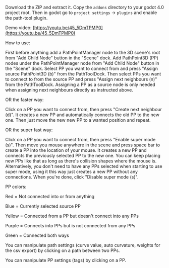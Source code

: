 Download the ZIP and extract it.
Copy the `addons` directory to your godot 4.0 project root.
Then in godot go to `project settings` -> `plugins` and enable the path-tool plugin.

Demo video: [https://youtu.be/45_5DmTPMP0](https://youtu.be/45_5DmTPMP0)

How to use:

First before anything add a PathPointManager node to the 3D scene's root from "Add Child Node" button in the "Scene" dock.
Add PathPoint3D (PP) nodes under the PathPointManager node from "Add Child Node" button in the "Scene" dock.
Select PP you want to connect from and press "Assign source PathPoint3D (b)" from the PathToolDock.
Then select PPs you want to connect to from the source PP and press "Assign next neighbours (n)" from the PathToolDock.
Assigning a PP as a source node is only needed when assigning next neighbours directly as instructed above.

OR the faster way:

Click on a PP you want to connect from, then press "Create next neighbour (d)".
It creates a new PP and automatically connects the old PP to the new one.
Then just move the new new PP to a wanted position and repeat.

OR the super fast way:

Click on a PP you want to connect from, then press "Enable super mode (s)".
Then move you mouse anywhere in the scene and press space bar to create a PP into the location of your mouse.
It creates a new PP and connects the previously selected PP to the new one.
You can keep placing new PPs like that as long as there's collision shapes where the mouse is.
Alternatively, you don't need to have any PPs selected when starting to use super mode,
using it this way just creates a new PP without any connections.
When you're done, click "Disable super mode (s)".

PP colors:

Red = Not connected into or from anything

Blue = Currently selected source PP

Yellow = Connected from a PP but doesn't connect into any PPs

Purple = Connects into PPs but is not connected from any PPs

Green = Connected both ways


You can manipulate path settings (curve value, auto curvature, weights for the csv export) by clicking on a path between two PPs.

You can manipulate PP settings (tags) by clicking on a PP.
